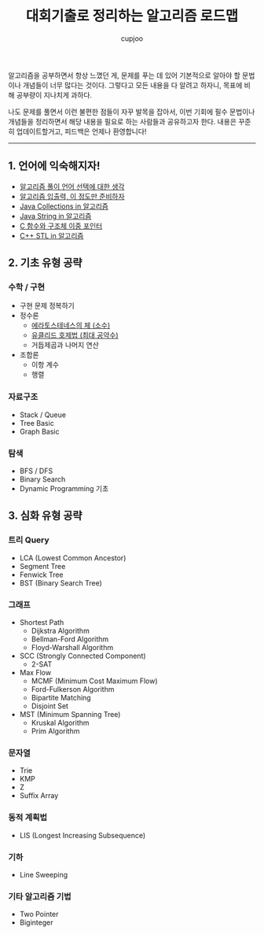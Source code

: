 ﻿---
layout: post
title: "대회기출로 정리하는 알고리즘 로드맵"
author: cupjoo
categories: [알고리즘]
image: assets/images/2020-01-28/1.png
featured: true
hidden: true
---

알고리즘을 공부하면서 항상 느꼈던 게, 문제를 푸는 데 있어 기본적으로 알아야 할 문법이나 개념들이 너무 많다는 것이다. 그렇다고 모든 내용을 다 알려고 하자니, 목표에 비해 공부량이 지나치게 과하다.

나도 문제를 풀면서 이런 불편한 점들이 자꾸 발목을 잡아서, 이번 기회에 필수 문법이나 개념들을 정리하면서 해당 내용을 필요로 하는 사람들과 공유하고자 한다. 내용은 꾸준히 업데이트할거고, 피드백은 언제나 환영합니다!

---

## 1. 언어에 익숙해지자!

- [알고리즘 풀이 언어 선택에 대한 생각](https://cupjoo.github.io/알고리즘-풀이-언어-선택에-대한-생각)
- [알고리즘 입출력, 이 정도만 준비하자](https://cupjoo.github.io/알고리즘-입출력-이-정도만-준비하자)
- [Java Collections in 알고리즘](https://cupjoo.github.io/Java-Collections-in-알고리즘)
- [Java String in 알고리즘](https://cupjoo.github.io/Java-String-in-알고리즘)
- [C 함수와 구조체 이중 포인터](https://cupjoo.github.io/C-함수와-구조체-이중-포인터)
- [C++ STL in 알고리즘](https://cupjoo.github.io/C++-STL-in-알고리즘)

## 2. 기초 유형 공략

### 수학 / 구현

- 구현 문제 정복하기
- 정수론
  - [에라토스테네스의 체 (소수)](https://cupjoo.github.io/에라토스테네스의-체-소수)
  - [유클리드 호제법 (최대 공약수)](https://cupjoo.github.io/유클리드-호제법-최대-공약수)
  - 거듭제곱과 나머지 연산
- 조합론
  - 이항 계수
  - 행렬

### 자료구조

- Stack / Queue
- Tree Basic
- Graph Basic

### 탐색

- BFS / DFS
- Binary Search
- Dynamic Programming 기초

## 3. 심화 유형 공략

### 트리 Query

- LCA (Lowest Common Ancestor)
- Segment Tree
- Fenwick Tree
- BST (Binary Search Tree)

### 그래프

- Shortest Path
  - Dijkstra Algorithm
  - Bellman-Ford Algorithm
  - Floyd-Warshall Algorithm
- SCC (Strongly Connected Component)
  - 2-SAT
- Max Flow
  - MCMF (Minimum Cost Maximum Flow)
  - Ford-Fulkerson Algorithm
  - Bipartite Matching
  - Disjoint Set
- MST (Minimum Spanning Tree)
  - Kruskal Algorithm
  - Prim Algorithm

### 문자열

- Trie
- KMP
- Z
- Suffix Array

### 동적 계획법

- LIS (Longest Increasing Subsequence)

### 기하

- Line Sweeping

### 기타 알고리즘 기법

- Two Pointer
- Biginteger
